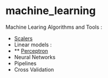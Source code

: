 # machine_learning
Machine Learing Algorithms and Tools :
  * [Scalers](https://github.com/CatalaniCD/machine_learning/blob/main/scalers.py) 
  * Linear models :
  * ** [Perceptron](https://github.com/CatalaniCD/machine_learning/blob/main/perceptron.py)
  * Neural Networks
  * Pipelines
  * Cross Validation

